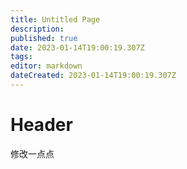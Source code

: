 ```yaml
---
title: Untitled Page
description: 
published: true
date: 2023-01-14T19:00:19.307Z
tags: 
editor: markdown
dateCreated: 2023-01-14T19:00:19.307Z
---
```


# Header
修改一点点
